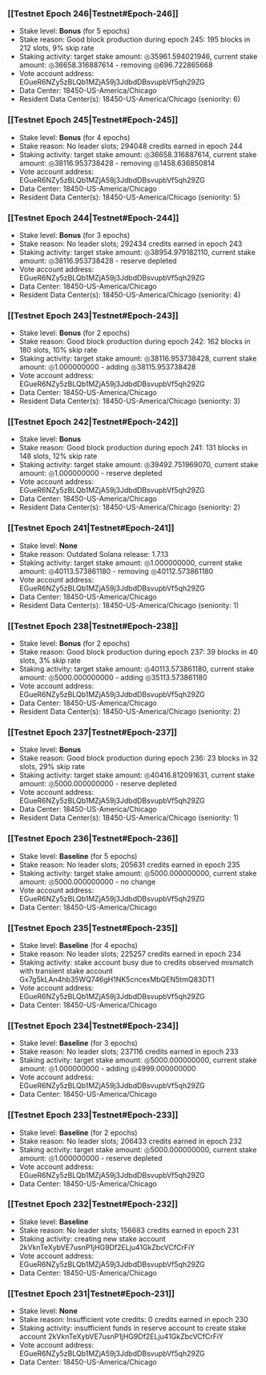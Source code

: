 ### [[Testnet Epoch 246|Testnet#Epoch-246]]
* Stake level: **Bonus** (for 5 epochs)
* Stake reason: Good block production during epoch 245: 195 blocks in 212 slots, 9% skip rate
* Staking activity: target stake amount: ◎35961.594021946, current stake amount: ◎36658.316887614 - removing ◎696.722865668
* Vote account address: EGueR6NZy5zBLQb1MZjA59j3JdbdDBsvupbVf5qh29ZG
* Data Center: 18450-US-America/Chicago
* Resident Data Center(s): 18450-US-America/Chicago (seniority: 6)
### [[Testnet Epoch 245|Testnet#Epoch-245]]
* Stake level: **Bonus** (for 4 epochs)
* Stake reason: No leader slots; 294048 credits earned in epoch 244
* Staking activity: target stake amount: ◎36658.316887614, current stake amount: ◎38116.953738428 - removing ◎1458.636850814
* Vote account address: EGueR6NZy5zBLQb1MZjA59j3JdbdDBsvupbVf5qh29ZG
* Data Center: 18450-US-America/Chicago
* Resident Data Center(s): 18450-US-America/Chicago (seniority: 5)
### [[Testnet Epoch 244|Testnet#Epoch-244]]
* Stake level: **Bonus** (for 3 epochs)
* Stake reason: No leader slots; 292434 credits earned in epoch 243
* Staking activity: target stake amount: ◎38954.979182110, current stake amount: ◎38116.953738428 - reserve depleted
* Vote account address: EGueR6NZy5zBLQb1MZjA59j3JdbdDBsvupbVf5qh29ZG
* Data Center: 18450-US-America/Chicago
* Resident Data Center(s): 18450-US-America/Chicago (seniority: 4)
### [[Testnet Epoch 243|Testnet#Epoch-243]]
* Stake level: **Bonus** (for 2 epochs)
* Stake reason: Good block production during epoch 242: 162 blocks in 180 slots, 10% skip rate
* Staking activity: target stake amount: ◎38116.953738428, current stake amount: ◎1.000000000 - adding ◎38115.953738428
* Vote account address: EGueR6NZy5zBLQb1MZjA59j3JdbdDBsvupbVf5qh29ZG
* Data Center: 18450-US-America/Chicago
* Resident Data Center(s): 18450-US-America/Chicago (seniority: 3)
### [[Testnet Epoch 242|Testnet#Epoch-242]]
* Stake level: **Bonus**
* Stake reason: Good block production during epoch 241: 131 blocks in 148 slots, 12% skip rate
* Staking activity: target stake amount: ◎39492.751969070, current stake amount: ◎1.000000000 - reserve depleted
* Vote account address: EGueR6NZy5zBLQb1MZjA59j3JdbdDBsvupbVf5qh29ZG
* Data Center: 18450-US-America/Chicago
* Resident Data Center(s): 18450-US-America/Chicago (seniority: 2)
### [[Testnet Epoch 241|Testnet#Epoch-241]]
* Stake level: **None**
* Stake reason: Outdated Solana release: 1.7.13
* Staking activity: target stake amount: ◎1.000000000, current stake amount: ◎40113.573861180 - removing ◎40112.573861180
* Vote account address: EGueR6NZy5zBLQb1MZjA59j3JdbdDBsvupbVf5qh29ZG
* Data Center: 18450-US-America/Chicago
* Resident Data Center(s): 18450-US-America/Chicago (seniority: 1)
### [[Testnet Epoch 238|Testnet#Epoch-238]]
* Stake level: **Bonus** (for 2 epochs)
* Stake reason: Good block production during epoch 237: 39 blocks in 40 slots, 3% skip rate
* Staking activity: target stake amount: ◎40113.573861180, current stake amount: ◎5000.000000000 - adding ◎35113.573861180
* Vote account address: EGueR6NZy5zBLQb1MZjA59j3JdbdDBsvupbVf5qh29ZG
* Data Center: 18450-US-America/Chicago
* Resident Data Center(s): 18450-US-America/Chicago (seniority: 2)
### [[Testnet Epoch 237|Testnet#Epoch-237]]
* Stake level: **Bonus**
* Stake reason: Good block production during epoch 236: 23 blocks in 32 slots, 29% skip rate
* Staking activity: target stake amount: ◎40416.812091631, current stake amount: ◎5000.000000000 - reserve depleted
* Vote account address: EGueR6NZy5zBLQb1MZjA59j3JdbdDBsvupbVf5qh29ZG
* Data Center: 18450-US-America/Chicago
* Resident Data Center(s): 18450-US-America/Chicago (seniority: 1)
### [[Testnet Epoch 236|Testnet#Epoch-236]]
* Stake level: **Baseline** (for 5 epochs)
* Stake reason: No leader slots; 205631 credits earned in epoch 235
* Staking activity: target stake amount: ◎5000.000000000, current stake amount: ◎5000.000000000 - no change
* Vote account address: EGueR6NZy5zBLQb1MZjA59j3JdbdDBsvupbVf5qh29ZG
* Data Center: 18450-US-America/Chicago
### [[Testnet Epoch 235|Testnet#Epoch-235]]
* Stake level: **Baseline** (for 4 epochs)
* Stake reason: No leader slots; 225257 credits earned in epoch 234
* Staking activity: stake account busy due to credits observed mismatch with transient stake account Gx7g5kLAn4hb35WQ746gH1NK5cncexMbQEN5tmQ83DT1
* Vote account address: EGueR6NZy5zBLQb1MZjA59j3JdbdDBsvupbVf5qh29ZG
* Data Center: 18450-US-America/Chicago
### [[Testnet Epoch 234|Testnet#Epoch-234]]
* Stake level: **Baseline** (for 3 epochs)
* Stake reason: No leader slots; 237116 credits earned in epoch 233
* Staking activity: target stake amount: ◎5000.000000000, current stake amount: ◎1.000000000 - adding ◎4999.000000000
* Vote account address: EGueR6NZy5zBLQb1MZjA59j3JdbdDBsvupbVf5qh29ZG
* Data Center: 18450-US-America/Chicago
### [[Testnet Epoch 233|Testnet#Epoch-233]]
* Stake level: **Baseline** (for 2 epochs)
* Stake reason: No leader slots; 206433 credits earned in epoch 232
* Staking activity: target stake amount: ◎5000.000000000, current stake amount: ◎1.000000000 - reserve depleted
* Vote account address: EGueR6NZy5zBLQb1MZjA59j3JdbdDBsvupbVf5qh29ZG
* Data Center: 18450-US-America/Chicago
### [[Testnet Epoch 232|Testnet#Epoch-232]]
* Stake level: **Baseline**
* Stake reason: No leader slots; 156683 credits earned in epoch 231
* Staking activity: creating new stake account 2kVknTeXybVE7usnP1jHG9Df2ELju41GkZbcVCfCrFiY
* Vote account address: EGueR6NZy5zBLQb1MZjA59j3JdbdDBsvupbVf5qh29ZG
* Data Center: 18450-US-America/Chicago
### [[Testnet Epoch 231|Testnet#Epoch-231]]
* Stake level: **None**
* Stake reason: Insufficient vote credits: 0 credits earned in epoch 230
* Staking activity: insufficient funds in reserve account to create stake account 2kVknTeXybVE7usnP1jHG9Df2ELju41GkZbcVCfCrFiY
* Vote account address: EGueR6NZy5zBLQb1MZjA59j3JdbdDBsvupbVf5qh29ZG
* Data Center: 18450-US-America/Chicago